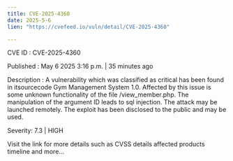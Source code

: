 ```yaml
---
title: CVE-2025-4360
date: 2025-5-6
lien: "https://cvefeed.io/vuln/detail/CVE-2025-4360"

---
```


CVE ID : CVE-2025-4360

Published :  May 6
2025
3:16 p.m. | 35 minutes ago

Description : A vulnerability
which was classified as critical
has been found in itsourcecode Gym Management System 1.0. Affected by this issue is some unknown functionality of the file /view_member.php. The manipulation of the argument ID leads to sql injection. The attack may be launched remotely. The exploit has been disclosed to the public and may be used.

Severity: 7.3 | HIGH

Visit the link for more details
such as CVSS details
affected products
timeline
and more...
